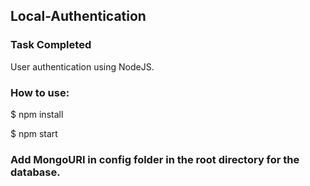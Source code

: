 ## Local-Authentication

### Task Completed
User authentication using NodeJS.

### How to use:
$ npm install

$ npm start

### Add MongoURI in config folder in the root directory for the database.
